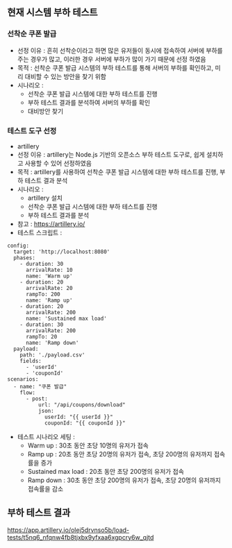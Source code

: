 ## 현재 시스템 부하 테스트

### 선착순 쿠폰 발급

- 선정 이유 : 흔히 선착순이라고 하면 많은 유저들이 동시에 접속하여 서버에 부하를 주는 경우가 많고, 이러한 경우 서버에 부하가 많이 가기 때문에 선정 하였음
- 목적 : 선착순 쿠폰 발급 시스템의 부하 테스트를 통해 서버의 부하를 확인하고, 미리 대비할 수 있는 방안을 찾기 위함
- 시나리오 :
  - 선착순 쿠폰 발급 시스템에 대한 부하 테스트를 진행
  - 부하 테스트 결과를 분석하여 서버의 부하를 확인
  - 대비방안 찾기

### 테스트 도구 선정

- artillery
- 선정 이유 : artillery는 Node.js 기반의 오픈소스 부하 테스트 도구로, 쉽게 설치하고 사용할 수 있어 선정하였음
- 목적 : artillery를 사용하여 선착순 쿠폰 발급 시스템에 대한 부하 테스트를 진행, 부하 테스트 결과 분석
- 시나리오 :
  - artillery 설치
  - 선착순 쿠폰 발급 시스템에 대한 부하 테스트를 진행
  - 부하 테스트 결과를 분석
- 참고 : https://artillery.io/
- 테스트 스크립트 : 
```
config:
  target: 'http://localhost:8080'
  phases:
    - duration: 30
      arrivalRate: 10
      name: 'Warm up'
    - duration: 20
      arrivalRate: 20
      rampTo: 200
      name: 'Ramp up'
    - duration: 20
      arrivalRate: 200
      name: 'Sustained max load'
    - duration: 30
      arrivalRate: 200
      rampTo: 20
      name: 'Ramp down'
  payload:
    path: './payload.csv'
    fields:
      - 'userId'
      - 'couponId'
scenarios:
  - name: "쿠폰 발급"
    flow:
      - post:
          url: "/api/coupons/download"
          json:
            userId: "{{ userId }}"
            couponId: "{{ couponId }}"
```
- 테스트 시나리오 세팅 : 
  - Warm up : 30초 동안 초당 10명의 유저가 접속
  - Ramp up : 20초 동안 초당 20명의 유저가 접속, 초당 200명의 유저까지 접속률을 증가
  - Sustained max load : 20초 동안 초당 200명의 유저가 접속
  - Ramp down : 30초 동안 초당 200명의 유저가 접속, 초당 20명의 유저까지 접속률을 감소

## 부하 테스트 결과
https://app.artillery.io/olej5drvnso5b/load-tests/t5nq6_nfqnw4fb8tjxbx9yfxaa6xgpcry6w_qjtd
